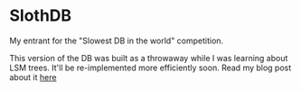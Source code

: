 # SlothDB 

My entrant for the "Slowest DB in the world" competition. 

This version of the DB was built as a throwaway while I was learning about LSM trees. It'll be re-implemented more efficiently soon. Read my blog post about it [here](https://brydonleonard.github.io/learning/rust/databases/2024/05/25/rust-slothdb-1.html)
